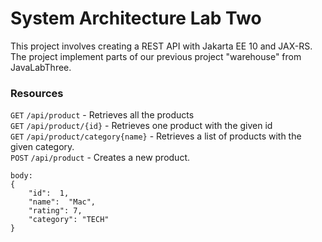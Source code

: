 # System Architecture Lab Two
This project involves creating a REST API with Jakarta EE 10 and JAX-RS.
The project implement parts of our previous project "warehouse" from JavaLabThree.

### Resources
`GET` `/api/product` - Retrieves all the products
<br>
`GET` `/api/product/{id}` - Retrieves one product with the given id
<br>
`GET` `/api/product/category{name}` - Retrieves a list of products with the given category.
<br>
`POST` `/api/product` - Creates a new product.
```jsonc
body:
{
    "id":  1,
    "name":  "Mac",
    "rating": 7,
    "category": "TECH"
}
```